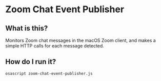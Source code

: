 # Zoom Chat Event Publisher

## What is this?

Monitors Zoom chat messages in the macOS Zoom client, and makes a simple HTTP
calls for each message detected.

## How do I run it?

```sh
osascript zoom-chat-event-publisher.js
```

